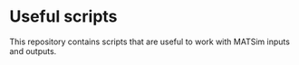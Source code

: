 # Useful scripts

This repository contains scripts that are useful to work with MATSim inputs and outputs.
